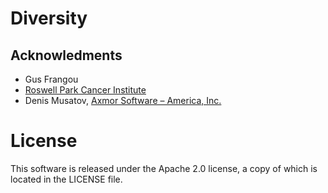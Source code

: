 Diversity
=========

## Acknowledments
* Gus Frangou
* [Roswell Park Cancer Institute](https://www.roswellpark.org/)
* Denis Musatov, [Axmor Software – America, Inc.](https://axmor.com/)

License
=======
This software is released under the Apache 2.0 license, a copy of which is located in the LICENSE file.
